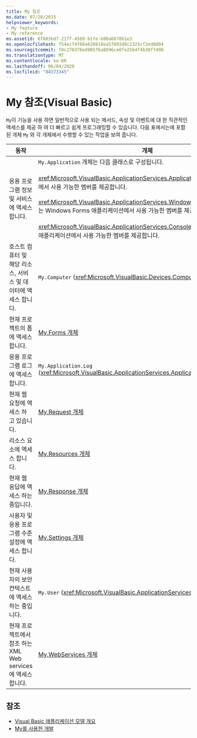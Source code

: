 ```yaml
---
title: My 참조
ms.date: 07/20/2015
helpviewer_keywords:
- My feature
- My reference
ms.assetid: 6f803bd7-21ff-4569-b1fe-b00a6678b1e3
ms.openlocfilehash: f54ecf4f60a620818ea57093d8c2325cf2ed0d04
ms.sourcegitcommit: f8c270376ed905f6a8896ce0fe25b4f4b38ff498
ms.translationtype: MT
ms.contentlocale: ko-KR
ms.lasthandoff: 06/04/2020
ms.locfileid: "84373345"
---
```

# <a name="my-reference-visual-basic"></a>My 참조(Visual Basic)
`My`이 기능을 사용 하면 일반적으로 사용 되는 메서드, 속성 및 이벤트에 대 한 직관적인 액세스를 제공 하 여 더 빠르고 쉽게 프로그래밍할 수 있습니다. 다음 표에서는에 포함 된 개체 `My` 와 각 개체에서 수행할 수 있는 작업을 보여 줍니다.  
  
|**동작**|**개체**|  
|----------------|----------------|  
|응용 프로그램 정보 및 서비스에 액세스 합니다.|`My.Application` 개체는 다음 클래스로 구성됩니다.<br /><br /> <xref:Microsoft.VisualBasic.ApplicationServices.ApplicationBase>는 모든 프로젝트에서 사용 가능한 멤버를 제공합니다.<br /><br /> <xref:Microsoft.VisualBasic.ApplicationServices.WindowsFormsApplicationBase>는 Windows Forms 애플리케이션에서 사용 가능한 멤버를 제공합니다.<br /><br /> <xref:Microsoft.VisualBasic.ApplicationServices.ConsoleApplicationBase>는 콘솔 애플리케이션에서 사용 가능한 멤버를 제공합니다.|  
|호스트 컴퓨터 및 해당 리소스, 서비스 및 데이터에 액세스 합니다.|`My.Computer` (<xref:Microsoft.VisualBasic.Devices.Computer>)|  
|현재 프로젝트의 폼에 액세스 합니다.|[My.Forms 개체](../objects/my-forms-object.md)|  
|응용 프로그램 로그에 액세스 합니다.|`My.Application.Log` (<xref:Microsoft.VisualBasic.ApplicationServices.ApplicationBase.Log%2A>)|  
|현재 웹 요청에 액세스 하 고 있습니다.|[My.Request 개체](../objects/my-request-object.md)|  
|리소스 요소에 액세스 합니다.|[My.Resources 개체](../objects/my-resources-object.md)|  
|현재 웹 응답에 액세스 하는 중입니다.|[My.Response 개체](../objects/my-response-object.md)|  
|사용자 및 응용 프로그램 수준 설정에 액세스 합니다.|[My.Settings 개체](../objects/my-settings-object.md)|  
|현재 사용자의 보안 컨텍스트에 액세스 하는 중입니다.|`My.User` (<xref:Microsoft.VisualBasic.ApplicationServices.User>)|  
|현재 프로젝트에서 참조 하는 XML Web services에 액세스 합니다.|[My.WebServices 개체](../objects/my-webservices-object.md)|  
  
## <a name="see-also"></a>참조

- [Visual Basic 애플리케이션 모델 개요](../../developing-apps/development-with-my/overview-of-the-visual-basic-application-model.md)
- [My를 사용한 개발](../../developing-apps/development-with-my/index.md)
